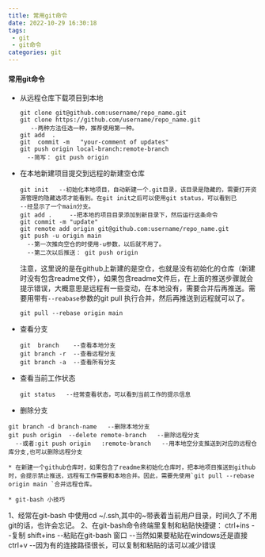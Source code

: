 ```yaml
---
title: 常用git命令
date: 2022-10-29 16:30:18
tags:
 - git
 - git命令
categories: git 
---
```




#### 常用git命令

* 从远程仓库下载项目到本地

  ~~~
  git clone git@github.com:username/repo_name.git     
  git clone https://github.com/username/repo_name.git 
     --两种方法任选一种，推荐使用第一种。
  git add  .
  git  commit -m   "your-comment of updates"
  git push origin local-branch:remote-branch
    --简写： git push origin
  ~~~

* 在本地新建项目提交到远程的新建空仓库

  ~~~
  git init   --初始化本地项目，自动新建一个.git目录，该目录是隐藏的，需要打开资源管理的隐藏选项才能看到。在git init之后可以使用git status，可以看到已            --经显示了一个main分支。
  git add .     --把本地的项目目录添加到新目录下，然后运行这条命令
  git commit -m "update"
  git remote add origin git@github.com:username/repo_name.git 
  git push -u origin main 
    --第一次推向空仓的时使用-u参数，以后就不用了。
    --第二次以后推送： git push origin  
  ~~~

  <!--more-->

  注意，这里说的是在github上新建的是空仓，也就是没有初始化的仓库（新建时没有包含readme文件），如果包含readme文件后，在上面的推送步骤就会提示错误，大概意思是远程有一些变动，在本地没有，需要合并后再推送。需要用带有`--reabase`参数的git pull 执行合并，然后再推送到远程就可以了。

  `git pull --rebase origin main`

  

* 查看分支

  ~~~
  git  branch    --查看本地分支
  git branch -r  --查看远程分支
  git branch -a  --查看所有分支
  ~~~
* 查看当前工作状态
  ~~~
  git status   --经常查看状态，可以看到当前工作的提示信息
  ~~~
*  删除分支

  ~~~
  git branch -d branch-name   --删除本地分支
  git push origin  --delete remote-branch   --删除远程分支
    --或者:git push origin   :remote-branch   --用本地空分支推送到对应的远程仓库分支,也可以删除远程分支

* 在新建一个github仓库时，如果包含了readme来初始化仓库时，把本地项目推送到github时，会提示禁止推送，远程有工作需要和本地合并。因此，需要先使用`git pull --rebase origin main `合并远程仓库。

* git-bash 小技巧

  ~~~
  1、经常在git-bash 中使用cd ~/.ssh,其中的~带表着当前用户目录，时间久了不用git的话，也许会忘记。
  2、在git-bash命令终端里复制和粘贴快捷键：
      ctrl+ins     --复制
      shift+ins    --粘贴在git-bash 窗口
                   --当然如果要粘贴在windows还是直接ctrl+v
                   --因为有的连接路径很长，可以复制和粘贴的话可以减少错误 
  ~~~

  
